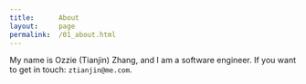 ```yaml
---
title:      About
layout:     page
permalink:  /01_about.html
---
```


My name is Ozzie (Tianjin) Zhang, and I am a software engineer. If you want to get in touch:
`ztianjin@me.com`. 


